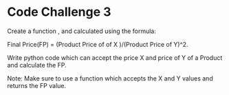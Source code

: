 # Code Challenge 3

Create a function , and calculated using the formula:

Final Price(FP) = (Product Price of of X )/(Product Price of Y)^2.

Write python code which can accept the price X and price of Y of a Product and calculate the FP.

Note: Make sure to use a function which accepts the X and Y values and returns the FP value.